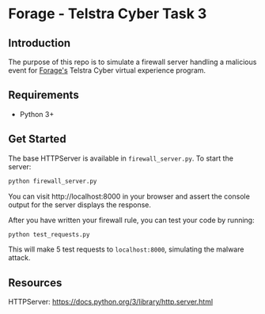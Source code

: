 # Forage - Telstra Cyber Task 3


## Introduction


The purpose of this repo is to simulate a firewall server handling a malicious event for [Forage's](https://www.theforage.com) Telstra Cyber virtual experience program.


## Requirements


* Python 3+


## Get Started


The base HTTPServer is available in `firewall_server.py`. To start the server:


```python
python firewall_server.py
```


You can visit http://localhost:8000 in your browser and assert the console output for the server displays the response.


After you have written your firewall rule, you can test your code by running:


```python
python test_requests.py
```


This will make 5 test requests to `localhost:8000`, simulating the malware attack.


## Resources


HTTPServer: https://docs.python.org/3/library/http.server.html
